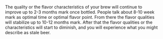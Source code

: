 The quality or the flavor characteristics of your brew will continue to improve up to 2-3 months 
mark once bottled.
People talk about 8-10 week mark as optimal time or optimal flavor point.
From there the flavor qualities will stabilize up to 10-12 months mark.
After that the flavor qualities or the characteristics will start to diminish, and 
you will experience what you might describe as stale beer.

